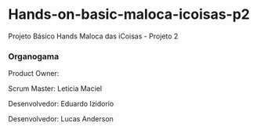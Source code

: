 # Hands-on-basic-maloca-icoisas-p2
Projeto Básico Hands Maloca das iCoisas  - Projeto 2

###  Organogama
Product Owner:

Scrum Master: Leticia Maciel

Desenvolvedor: Eduardo Izidorio

Desenvolvedor: Lucas Anderson


